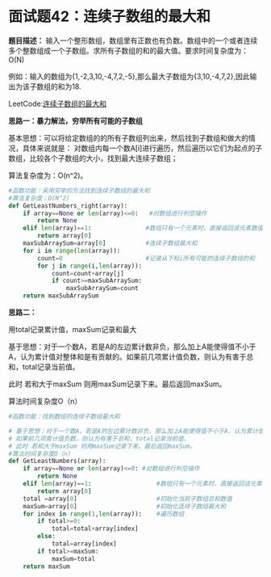 # 面试题42：连续子数组的最大和

**题目描述：** 输入一个整形数组，数组里有正数也有负数。数组中的一个或者连续多个整数组成一个子数组。求所有子数组的和的最大值。要求时间复杂度为：O(N)

例如：输入的数组为{1,-2,3,10,-4,7,2,-5},那么最大子数组为{3,10,-4,7,2},因此输出为该子数组的和为18.



LeetCode:[连续子数组的最大和](https://leetcode-cn.com/problems/lian-xu-zi-shu-zu-de-zui-da-he-lcof/)



**思路一：暴力解法，穷举所有可能的子数组**

基本思想：可以将给定数组的的所有子数组列出来，然后找到子数组和做大的情况，具体来说就是： 对数组内每一个数A[i]进行遍历，然后遍历以它们为起点的子数组，比较各个子数组的大小，找到最大连续子数组；

算法复杂度为：O(n^2)。

```python
#函数功能：采用穷举的方法找到连续子数组的最大和
#算法复杂度：O(N^2)
def GetLeastNumbers_right(array):
    if array==None or len(array)<=0:   #对数组进行判空操作
        return None
    elif len(array)==1:               #数组只有一个元素时，直接返回该元素数值
        return array[0]
    maxSubArraySum=array[0]           #连续子数组最大和
    for i in range(len(array)):
        count=0                       #记录从下标i所有可能的连续子数组的和
        for j in range(i,len(array)):
            count=count+array[j]
            if count>=maxSubArraySum:
                maxSubArraySum=count
    return maxSubArraySum
```



**思路二：**

用total记录累计值，maxSum记录和最大

基于思想：对于一个数A，若是A的左边累计数非负，那么加上A能使得值不小于A，认为累计值对整体和是有贡献的。如果前几项累计值负数，则认为有害于总和，total记录当前值。

此时 若和大于maxSum 则用maxSum记录下来。最后返回maxSum。

算法时间复杂度O（n）



```python
#函数功能：找到数组的连续子数组最大和

# 基于思想：对于一个数A，若是A的左边累计数非负，那么加上A能使得值不小于A，认为累计值对整体和是有贡献的。
# 如果前几项累计值负数，则认为有害于总和，total记录当前值。
# 此时 若和大于maxSum 则用maxSum记录下来。最后返回maxSum。
#算法时间复杂度O（n）
def GetLeastNumbers(array):
    if array==None or len(array)<=0: #对数组进行判空操作
        return None
    elif len(array)==1:                  #数组只有一个元素时，直接返回该元素数值
        return array[0]
    total =array[0]                      #初始化当前子数组总和数值
    maxSum=array[0]                      #初始化连续子数组最大和
    for index in range(1,len(array)):    #遍历数组
        if total>=0:
            total=total+array[index]
        else:
            total=array[index]
        if total>=maxSum:
            maxSum=total
    return maxSum
```







